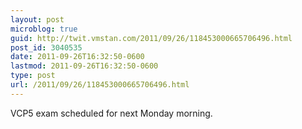 ```yaml
---
layout: post
microblog: true
guid: http://twit.vmstan.com/2011/09/26/118453000665706496.html
post_id: 3040535
date: 2011-09-26T16:32:50-0600
lastmod: 2011-09-26T16:32:50-0600
type: post
url: /2011/09/26/118453000665706496.html
---
```

VCP5 exam scheduled for next Monday morning.
